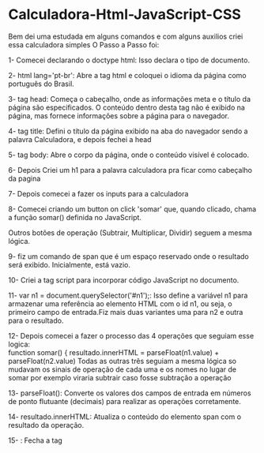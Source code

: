 # Calculadora-Html-JavaScript-CSS
Bem dei uma estudada em alguns comandos e com alguns auxilios criei essa calculadora simples
O Passo a Passo foi: 

1- Comecei declarando o doctype html: Isso declara o tipo de documento.

2- html lang='pt-br': Abre a tag html e coloquei o idioma da página como português do Brasil.

3- tag head: Começa o cabeçalho, onde as informações meta e o título da página são especificados. O conteúdo dentro desta tag não é exibido na página, mas fornece informações sobre a página para o navegador.

4- tag title: Defini o título da página exibido na aba do navegador sendo a palavra Calculadora, e depois fechei a head

5- tag body: Abre o corpo da página, onde o conteúdo visível é colocado.

6- Depois Criei um h1 para a palavra calculadora pra ficar como cabeçalho da pagina

7- Depois comecei a fazer os inputs para a calculadora 

8- Comecei criando um button on click 'somar' que, quando clicado, chama a função somar() definida no JavaScript.

Outros botões de operação (Subtrair, Multiplicar, Dividir) seguem a mesma lógica.

9- fiz um comando de span que é um espaço reservado onde o resultado será exibido. Inicialmente, está vazio.

10- Criei a tag script para incorporar código JavaScript no documento.

11- var n1 = document.querySelector('#n1');: Isso define a variável n1 para armazenar uma referência ao elemento HTML com o id n1, ou seja, o primeiro campo de entrada.Fiz mais duas variantes uma para n2 e outra para o resultado.

12- Depois comecei a fazer o processo das 4 operações que seguiam esse logica:                                              
  function somar() {
            resultado.innerHTML = parseFloat(n1.value) + parseFloat(n2.value)
Todas as outras três seguiam a mesma lógica so mudavam os sinais de operação de cada uma e os nomes no lugar de somar por exemplo viraria subtrair caso fosse subtração a operação

13- parseFloat(): Converte os valores dos campos de entrada em números de ponto flutuante (decimais) para realizar as operações corretamente.

14- resultado.innerHTML: Atualiza o conteúdo do elemento span com o resultado da operação.

15- </script>: Fecha a tag <script>.

16- Fechei as Tags Body e Html

Extra: Não Cheguei a colocar a parte de CSS por que é mais por estilo de cada um fazer do seu proprio gosto
Agora para o css funcionar vc precisar criar um index.css e no index.html criar um caminho para acessar ele 
